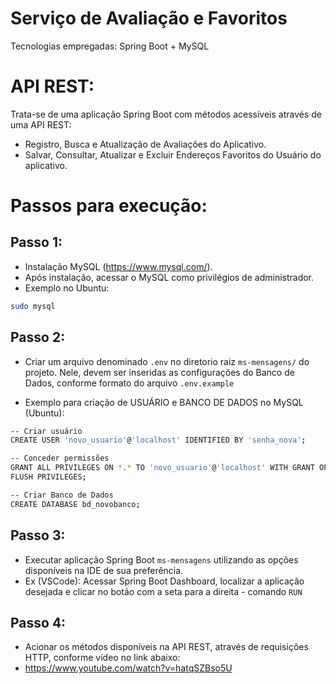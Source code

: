 # Serviço de Avaliação e Favoritos
Tecnologias empregadas: Spring Boot + MySQL

# API REST:
Trata-se de uma aplicação Spring Boot com métodos acessíveis através de uma API REST:
- Registro, Busca e Atualização de Avaliações do Aplicativo.
- Salvar, Consultar, Atualizar e Excluir Endereços Favoritos do Usuário do aplicativo.

# Passos para execução:

## Passo 1:
* Instalação MySQL (https://www.mysql.com/).
* Após instalação, acessar o MySQL como privilégios de administrador.
* Exemplo no Ubuntu:
```bash
sudo mysql
```

## Passo 2:
* Criar um arquivo denominado `.env` no diretorio raiz `ms-mensagens/` do projeto.
Nele, devem ser inseridas as configurações do Banco de Dados, conforme formato do arquivo `.env.example`

* Exemplo para criação de USUÁRIO e BANCO DE DADOS no MySQL (Ubuntu):
```bash
-- Criar usuário
CREATE USER 'novo_usuario'@'localhost' IDENTIFIED BY 'senha_nova';

-- Conceder permissões
GRANT ALL PRIVILEGES ON *.* TO 'novo_usuario'@'localhost' WITH GRANT OPTION;
FLUSH PRIVILEGES;
```

```bash
-- Criar Banco de Dados
CREATE DATABASE bd_novobanco;
```

## Passo 3:
* Executar aplicação Spring Boot `ms-mensagens` utilizando as opções disponíveis na IDE de sua preferência.
* Ex (VSCode): Acessar Spring Boot Dashboard, localizar a aplicação desejada e clicar no botão com a seta para a direita - comando `RUN`

## Passo 4:
* Acionar os métodos disponíveis na API REST, através de requisições HTTP, conforme vídeo no link abaixo:
* https://www.youtube.com/watch?v=hatqSZBso5U